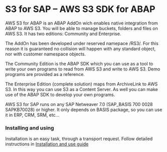 # S3 for SAP – AWS S3 SDK for ABAP

AWS S3 for ABAP is an ABAP AddOn wich enables native integration from ABAP to AWS S3. You will be able to manage buckets, folders and files on AWS S3. It has two editions: Community and Enterprise.

The AddOn has been developed under reserved namepace /RS3/. For this reason it is guaranteed no collision will happen with any standard object, nor with customer namespace objects. 

The Community Edition is the ABAP SDK which you can use as a tool to write your own programs to read from AWS S3 and write to AWS S3. Demo programs are provided as a reference.

The Enterprise Edition (complete solution) maps from ArchiveLink to AWS S3. In this way you can use S3 as a Content Server. As well you can make use of the ABAP SDK to develop your own programs.

AWS S3 for SAP runs on any SAP Netweaver 7.0 (SAP_BASIS 700 0028 SAPKB70028) or higher. It only depends on BASIS package, so you can use it in ERP, CRM, SRM, etc...

<h3>Installing and using</h3>
Installation is an easy task, through a transport request. Follow detailed instructions in <a href="https://github.com/LinkeIT/AWS_S3_SDK_for_ABAP/blob/master/S3ForSAP_SDK_Community_Edition.pdf">Installation and use guide</href>


